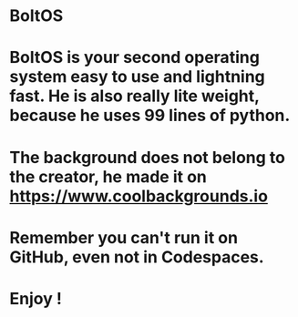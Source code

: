 # BoltOS
# BoltOS is your second operating system easy to use and lightning fast. He is also really lite weight, because he uses 99 lines of python.
# The background does not belong to the creator, he made it on https://www.coolbackgrounds.io
# Remember you can't run it on GitHub, even not in Codespaces.
# Enjoy !
